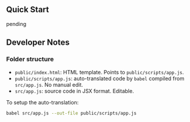 
## Quick Start
pending




## Developer Notes
### Folder structure
- `public/index.html`: HTML template. Points to `public/scripts/app.js`.
- `public/scripts/app.js`: auto-translated code by `babel` compiled from `src/app.js`. No manual edit.
- `src/app.js`: source code in JSX format. Editable.

To setup the auto-translation:
```sh
babel src/app.js --out-file public/scripts/app.js
```